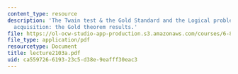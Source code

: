 ```yaml
---
content_type: resource
description: 'The Twain test & the Gold Standard and the Logical problem of language
  acquisition: the Gold theorem results.'
file: https://ol-ocw-studio-app-production.s3.amazonaws.com/courses/6-863j-natural-language-and-the-computer-representation-of-knowledge-spring-2003/ca559726619323c5d38e9eafff30eac3_lecture2103a.pdf
file_type: application/pdf
resourcetype: Document
title: lecture2103a.pdf
uid: ca559726-6193-23c5-d38e-9eafff30eac3
---
```

